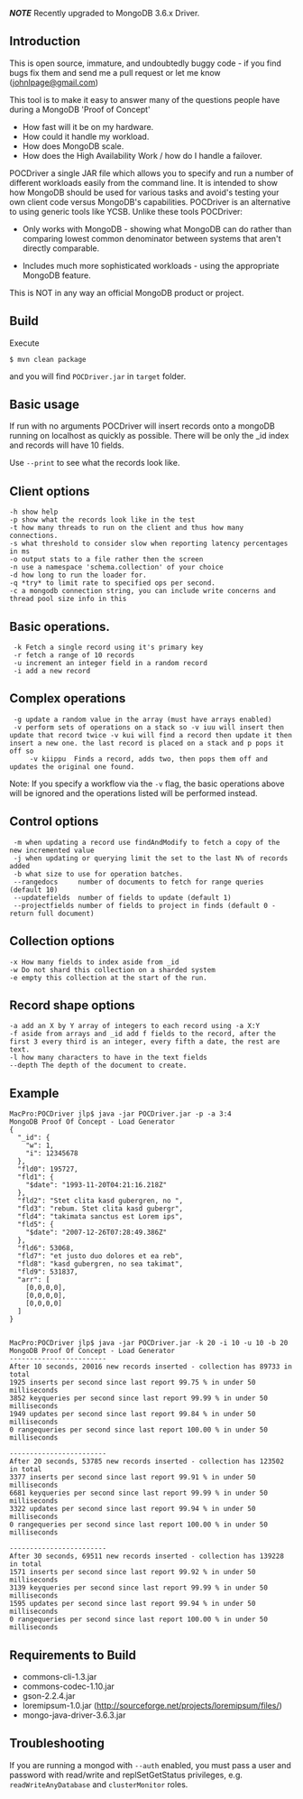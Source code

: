 ***NOTE***
Recently upgraded to MongoDB 3.6.x Driver.

Introduction
------------
This is open source, immature, and undoubtedly buggy code - if you find bugs fix them and send me a pull request or let me know (johnlpage@gmail.com)
 
This tool is to make it easy to answer many of the questions people have during a MongoDB 'Proof of Concept'

* How fast will it be on my hardware.
* How could it handle my workload.
* How does MongoDB scale.
* How does the High Availability Work / how do I handle a failover.


POCDriver a single JAR file which allows you to specify and run a number of different workloads easily from the command line. It is intended to show how MongoDB should be used for various tasks and avoid's testing your own client code versus MongoDB's capabilities. POCDriver is an alternative to using generic tools like YCSB. Unlike these tools POCDriver:
  * Only works with MongoDB - showing what MongoDB can do rather than comparing lowest common denominator between systems that aren't directly comparable.

  * Includes much more sophisticated workloads - using the appropriate MongoDB feature.

  This is NOT in any way an official MongoDB product or project.

Build
-----

Execute

```
$ mvn clean package
```

and you will find `POCDriver.jar` in `target` folder.



Basic usage
-----------

If run with no arguments POCDriver will insert records onto a mongoDB running on localhost as quickly as possible. 
There will be only the _id index and records will have 10 fields.

Use `--print` to see what the records look like.

Client options
-------------
```
-h show help
-p show what the records look like in the test
-t how many threads to run on the client and thus how many connections.
-s what threshold to consider slow when reporting latency percentages in ms
-o output stats to a file rather then the screen
-n use a namespace 'schema.collection' of your choice
-d how long to run the loader for.
-q *try* to limit rate to specified ops per second.
-c a mongodb connection string, you can include write concerns and thread pool size info in this
```


Basic operations.
-----------------
```
 -k Fetch a single record using it's primary key
 -r fetch a range of 10 records
 -u increment an integer field in a random record
 -i add a new record
```

Complex operations
------------------
```
 -g update a random value in the array (must have arrays enabled)
 -v perform sets of operations on a stack so -v iuu will insert then update that record twice -v kui will find a record then update it then insert a new one. the last record is placed on a stack and p pops it off so
     -v kiippu  Finds a record, adds two, then pops them off and updates the original one found.
 ```
 
 Note: If you specify a workflow via the `-v` flag, the basic operations above will be ignored and the operations listed will be performed instead.
 
Control options
---------------
```
 -m when updating a record use findAndModify to fetch a copy of the new incremented value
 -j when updating or querying limit the set to the last N% of records added
 -b what size to use for operation batches.
 --rangedocs     number of documents to fetch for range queries (default 10)
 --updatefields  number of fields to update (default 1)
 --projectfields number of fields to project in finds (default 0 - return full document)
```
Collection options
-------------------
```
-x How many fields to index aside from _id
-w Do not shard this collection on a sharded system
-e empty this collection at the start of the run.
```
Record shape options
--------------------
```
-a add an X by Y array of integers to each record using -a X:Y
-f aside from arrays and _id add f fields to the record, after the first 3 every third is an integer, every fifth a date, the rest are text.
-l how many characters to have in the text fields
--depth The depth of the document to create.
```

Example
-------

```
MacPro:POCDriver jlp$ java -jar POCDriver.jar -p -a 3:4
MongoDB Proof Of Concept - Load Generator
{
  "_id": {
    "w": 1,
    "i": 12345678
  },
  "fld0": 195727,
  "fld1": {
    "$date": "1993-11-20T04:21:16.218Z"
  },
  "fld2": "Stet clita kasd gubergren, no ",
  "fld3": "rebum. Stet clita kasd gubergr",
  "fld4": "takimata sanctus est Lorem ips",
  "fld5": {
    "$date": "2007-12-26T07:28:49.386Z"
  },
  "fld6": 53068,
  "fld7": "et justo duo dolores et ea reb",
  "fld8": "kasd gubergren, no sea takimat",
  "fld9": 531837,
  "arr": [
    [0,0,0,0],
    [0,0,0,0],
    [0,0,0,0]
  ]
}


MacPro:POCDriver jlp$ java -jar POCDriver.jar -k 20 -i 10 -u 10 -b 20
MongoDB Proof Of Concept - Load Generator
------------------------
After 10 seconds, 20016 new records inserted - collection has 89733 in total 
1925 inserts per second since last report 99.75 % in under 50 milliseconds
3852 keyqueries per second since last report 99.99 % in under 50 milliseconds
1949 updates per second since last report 99.84 % in under 50 milliseconds
0 rangequeries per second since last report 100.00 % in under 50 milliseconds

------------------------
After 20 seconds, 53785 new records inserted - collection has 123502 in total 
3377 inserts per second since last report 99.91 % in under 50 milliseconds
6681 keyqueries per second since last report 99.99 % in under 50 milliseconds
3322 updates per second since last report 99.94 % in under 50 milliseconds
0 rangequeries per second since last report 100.00 % in under 50 milliseconds

------------------------
After 30 seconds, 69511 new records inserted - collection has 139228 in total 
1571 inserts per second since last report 99.92 % in under 50 milliseconds
3139 keyqueries per second since last report 99.99 % in under 50 milliseconds
1595 updates per second since last report 99.94 % in under 50 milliseconds
0 rangequeries per second since last report 100.00 % in under 50 milliseconds

```


Requirements to Build
---------------------

  * commons-cli-1.3.jar
  * commons-codec-1.10.jar
  * gson-2.2.4.jar
  * loremipsum-1.0.jar (http://sourceforge.net/projects/loremipsum/files/)
  * mongo-java-driver-3.6.3.jar


Troubleshooting
---------------

If you are running a mongod with `--auth` enabled, you must pass a user and password with read/write and replSetGetStatus privileges, e.g. `readWriteAnyDatabase` and `clusterMonitor` roles.  
